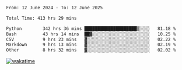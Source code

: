 <!--START_SECTION:waka-->

```txt
From: 12 June 2024 - To: 12 June 2025

Total Time: 413 hrs 29 mins

Python        342 hrs 36 mins ████████████████████▒░░░░   81.18 %
Bash          43 hrs 14 mins  ██▓░░░░░░░░░░░░░░░░░░░░░░   10.25 %
CSV           9 hrs 23 mins   ▓░░░░░░░░░░░░░░░░░░░░░░░░   02.22 %
Markdown      9 hrs 13 mins   ▓░░░░░░░░░░░░░░░░░░░░░░░░   02.19 %
Other         8 hrs 32 mins   ▓░░░░░░░░░░░░░░░░░░░░░░░░   02.02 %
```

<!--END_SECTION:waka-->
[![wakatime](https://wakatime.com/badge/user/5f89a63a-5294-4958-ad30-2b3455e63f2a.svg)](https://wakatime.com/@5f89a63a-5294-4958-ad30-2b3455e63f2a)
